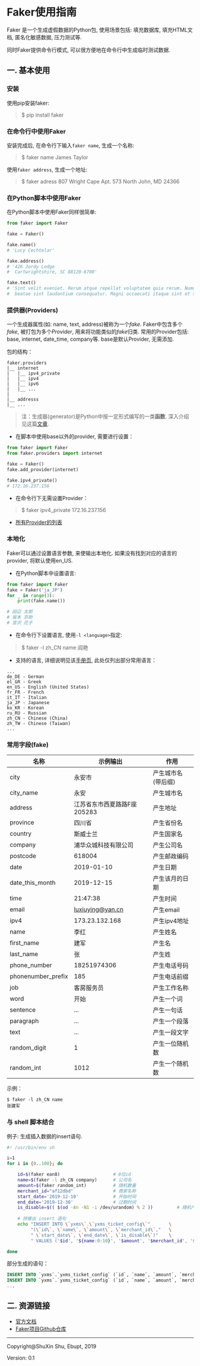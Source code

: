 # Faker使用指南

Faker 是一个生成虚假数据的Python包, 使用场景包括: 填充数据库, 填充HTML文档, 匿名化敏感数据, 压力测试等. 

同时Faker提供命令行模式, 可以很方便地在命令行中生成临时测试数据.



## 一. 基本使用

### 安装

使用pip安装faker:
> $ pip install faker

### 在命令行中使用Faker

安装完成后, 在命令行下输入`faker name`, 生成一个名称:
> $ faker name
> James Taylor

使用`faker address`, 生成一个地址:
> $ faker adress
> 807 Wright Cape Apt. 573
> North John, MD 24366

### 在Python脚本中使用Faker

在Python脚本中使用Faker同样很简单:
```Python
from faker import Faker

fake = Faker()

fake.name()
# 'Lucy Cechtelar'

fake.address()
# '426 Jordy Lodge
#  Cartwrightshire, SC 88120-6700'

fake.text()
# 'Sint velit eveniet. Rerum atque repellat voluptatem quia rerum. Numquam excepturi
#  beatae sint laudantium consequatur. Magni occaecati itaque sint et sit tempore. Nesciunt

```

### 提供器(Providers)

一个生成器属性(如: name, text, address)被称为一个*fake*. Faker中包含多个*fake*, 被打包为多个*Provider*, 用来将功能类似的*fake*归类. 常用的Provider包括: base, internet, date_time, company等. base是默认Provider, 无需添加.

包的结构：

```
faker.providers
|__ internet          		 
|   |__ ipv4_private
|   |__ ipv4
|   |__ ipv6
|	|__ ...
|
|__ addresss
|__ ...
```

> 注：生成器(generator)是Python中按一定形式编写的一类**函数**. 深入介绍见这篇[文章](https://nvie.com/posts/iterators-vs-generators/).

- 在脚本中使用base以外的provider, 需要进行设置：

```Python
from faker import Faker
from faker.providers import internet

fake = Faker()
fake.add_provider(internet)

fake.ipv4_private()
# 172.16.237.156
```
- 在命令行下无需设置Provider：
> $ faker ipv4_private
> 172.16.237.156
- [所有Provider的列表](https://faker.readthedocs.io/en/master/providers.html)

### 本地化

Faker可以通过设置语言参数, 来使输出本地化. 如果没有找到对应的语言的provider, 将默认使用en_US.

- 在Python脚本中设置语言:
```python
from faker import Faker
fake = Faker('ja_JP')
for _ in range(3):
    print(fake.name())

# 田辺 太郎
# 坂本 京助
# 宮沢 花子
```

- 在命令行下设置语言, 使用`-l <language>`指定:
> $ faker -l zh_CN name
> 阎艳

- 支持的语言, 详细说明见该[手册页](https://faker.readthedocs.io/en/master/), 此处仅列出部分常用语言：
```
...
de_DE - German
el_GR - Greek
en_US - English (United States)
fr_FR - French
it_IT - Italian
ja_JP - Japanese
ko_KR - Korean
ru_RU - Russian
zh_CN - Chinese (China)
zh_TW - Chinese (Taiwan)
...
```

### 常用字段(fake)


| 名称               | 示例输出                     | 作用               |
| ------------------ | ---------------------------- | ------------------ |
| city               | 永安市                       | 产生城市名(带后缀) |
| city_name          | 永安                         | 产生城市名         |
| address            | 江苏省东市西夏路路F座 205283 | 产生地址           |
| province           | 四川省                       | 产生省份名         |
| country            | 斯威士兰                     | 产生国家名         |
| company            | 浦华众城科技有限公司         | 产生公司名         |
| postcode           | 618004                       | 产生邮政编码       |
| date               | 2019-01-10                   | 产生日期           |
| date_this_month    | 2019-12-15                   | 产生该月的日期     |
| time               | 21:47:38                     | 产生时间           |
| email              | luxiuying@yan.cn             | 产生email          |
| ipv4               | 173.23.132.168               | 产生ipv4地址       |
| name               | 李红                         | 产生姓名           |
| first_name         | 建军                         | 产生名             |
| last_name          | 张                           | 产生姓             |
| phone_number       | 18251974306                  | 产生电话号码       |
| phonenumber_prefix | 185                          | 产生电话前缀       |
| job                | 客房服务员                   | 产生工作名称       |
| word               | 开始                         | 产生一个词         |
| sentence           | ...                          | 产生一句话         |
| paragraph          | ...                          | 产生一个段落       |
| text               | ...                          | 产生一段文字       |
| random_digit       | 1                            | 产生一位随机数     |
| random_int         | 1012                         | 产生一个随机数     |

示例：

```
$ faker -l zh_CN name
张建军
```

### 与 shell 脚本结合

例子: 生成插入数据的insert语句.
```bash
#! /usr/bin/env sh

i=1
for i in {0..100}; do

    id=$(faker ean8)					# 8位id
    name=$(faker -l zh_CN company)		# 公司名
    amount=$(faker random_int)			# 随机数量
    merchant_id="af12dbd"				# 商家名称
    start_date='2019-12-10'				# 开始时间
    end_date='2019-12-30'				# 过期时间
    is_disable=$(( $(od -An -N1 -i /dev/urandom) % 2 )) 		# 随机产生 1 or 0
    
    # 拼接出 insert 语句
    echo "INSERT INTO \`yxms\`.\`yxms_ticket_config\`"       \
         "(\`id\`, \`name\`, \`amount\`, \`merchant_id\`,"   \
         " \`start_date\`, \`end_date\`, \`is_disable\`)"    \
         " VALUES ('$id', '${name:0:10}', '$amount', '$merchant_id', '$start_date', '$end_date', '$is_disable');"

done
```
部分生成的语句：
```sql
INSERT INTO `yxms`.`yxms_ticket_config` (`id`, `name`, `amount`, `merchant_id`,  `start_date`, `end_date`, `is_disable`)  VALUES ('39825971', '凌云网络有限公司', '2201', 'af12dbd', '2019-12-10', '2019-12-30', '0');
INSERT INTO `yxms`.`yxms_ticket_config` (`id`, `name`, `amount`, `merchant_id`,  `start_date`, `end_date`, `is_disable`)  VALUES ('01152449', '信诚致远网络有限公司', '926', 'af12dbd', '2019-12-10', '2019-12-30', '1');
...
```



## 二. 资源链接

- [官方文档](https://faker.readthedocs.io/en/master/)
- [Faker项目Github仓库](https://github.com/joke2k/faker)



-------------------------------------------------------
Copyright@ShuXin Shu, Ebupt, 2019

Version: 0.1